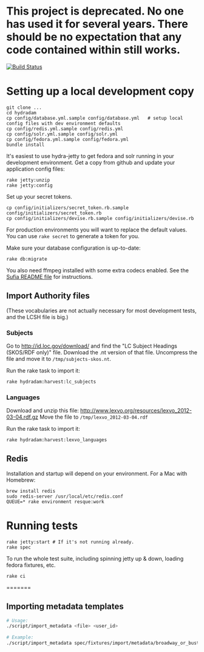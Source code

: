 # This project is deprecated. No one has used it for several years. There should be no expectation that any code contained within still works.

[![Build Status](https://travis-ci.org/projecthydra-labs/hydradam.svg?branch=HDM-37-set-up-Travis-CI-for-github-repo)](https://travis-ci.org/projecthydra-labs/hydradam)

# Setting up a local development copy

```
git clone ...
cd hydradam
cp config/database.yml.sample config/database.yml   # setup local config files with dev environment defaults
cp config/redis.yml.sample config/redis.yml
cp config/solr.yml.sample config/solr.yml
cp config/fedora.yml.sample config/fedora.yml
bundle install
```
It's easiest to use hydra-jetty to get fedora and solr running in your development environment.
Get a copy from github and update your application config files:

```
rake jetty:unzip
rake jetty:config
```

Set up your secret tokens.
```
cp config/initializers/secret_token.rb.sample config/initializers/secret_token.rb
cp config/initializers/devise.rb.sample config/initializers/devise.rb
```
For production environments you will want to replace the default values.
You can use `rake secret` to generate a token for you.
 

Make sure your database configuration is up-to-date:
```
rake db:migrate
```

You also need ffmpeg installed with some extra codecs enabled.  See the [Sufia README file](https://github.com/projecthydra/sufia/blob/master/README.md#if-you-want-to-enable-transcoding-of-video-instal-ffmpeg-version-10) for instructions.

## Import Authority files

(These vocabularies are not actually necessary for most development tests, and the LCSH file is big.) 

### Subjects

Go to http://id.loc.gov/download/ and find the "LC Subject Headings (SKOS/RDF only)" file.
Download the .nt version of that file.
Uncompress the file and move it to ```/tmp/subjects-skos.nt```.

Run the rake task to import it:
```bash
rake hydradam:harvest:lc_subjects
```

### Languages

Download and unzip this file: http://www.lexvo.org/resources/lexvo_2012-03-04.rdf.gz
Move the file to ```/tmp/lexvo_2012-03-04.rdf```

Run the rake task to import it:
```bash
rake hydradam:harvest:lexvo_languages
```

## Redis

Installation and startup will depend on your environment. For a Mac with Homebrew:

```
brew install redis
sudo redis-server /usr/local/etc/redis.conf
QUEUE=* rake environment resque:work
```

# Running tests

```
rake jetty:start # If it's not running already.
rake spec
```

To run the whole test suite, including spinning jetty up & down, loading fedora fixtures, etc. 
```
rake ci
```

=======
## Importing metadata templates

```bash
# Usage:
./script/import_metadata <file> <user_id>
  
# Example:
./script/import_metadata spec/fixtures/import/metadata/broadway_or_bust.pbcore.xml archivist1@example.com
```
